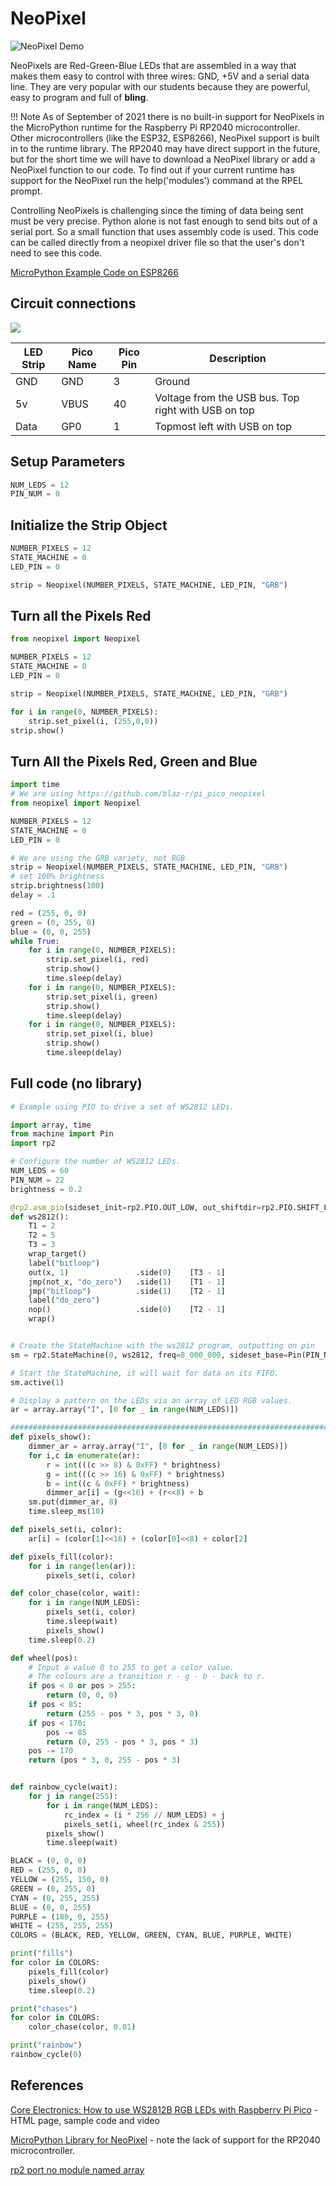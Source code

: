 # NeoPixel

![NeoPixel Demo](../img/neopixel-demo.gif)

NeoPixels are Red-Green-Blue LEDs that are assembled in a way that makes them easy to control with three wires: GND, +5V and a serial data line.  They are very popular with our students because they are powerful, easy to program and full of **bling**.

!!! Note
    As of September of 2021 there is no built-in support for NeoPixels in the MicroPython runtime for the Raspberry Pi RP2040 microcontroller.  Other microcontrollers (like the ESP32, ESP8266), NeoPixel support is built in to the runtime library.  The RP2040 may have direct support in the future, but for the short time we will have to download a NeoPixel library or add a NeoPixel function to our code.  To find out if your current runtime has support for the NeoPixel run the help('modules') command at the RPEL prompt.

Controlling NeoPixels is challenging since the timing of data being sent must be very precise.  Python alone is not fast enough to send bits out of a serial port.  So a small function that uses assembly code is used.  This code can be called directly from a neopixel driver file so that the user's don't need to see this code.

[MicroPython Example Code on ESP8266](https://docs.micropython.org/en/latest/esp8266/tutorial/neopixel.html)


## Circuit connections

![](../img/led-strip-connections.png)

|LED Strip|Pico Name|Pico Pin|Description|
|---------|---------|--------|-----------|
|GND|GND|3|Ground|Third from top on the left with USB on top|
|5v|VBUS|40|Voltage from the USB bus.  Top right with USB on top|
|Data|GP0|1|Topmost left with USB on top|


## Setup Parameters

```py
NUM_LEDS = 12
PIN_NUM = 0
```

## Initialize the Strip Object

```py
NUMBER_PIXELS = 12
STATE_MACHINE = 0
LED_PIN = 0

strip = Neopixel(NUMBER_PIXELS, STATE_MACHINE, LED_PIN, "GRB")
```

## Turn all the Pixels Red

```py
from neopixel import Neopixel

NUMBER_PIXELS = 12
STATE_MACHINE = 0
LED_PIN = 0

strip = Neopixel(NUMBER_PIXELS, STATE_MACHINE, LED_PIN, "GRB")

for i in range(0, NUMBER_PIXELS):
    strip.set_pixel(i, (255,0,0))
strip.show()
```

## Turn All the Pixels Red, Green and Blue

```py
import time
# We are using https://github.com/blaz-r/pi_pico_neopixel
from neopixel import Neopixel

NUMBER_PIXELS = 12
STATE_MACHINE = 0
LED_PIN = 0

# We are using the GRB variety, not RGB
strip = Neopixel(NUMBER_PIXELS, STATE_MACHINE, LED_PIN, "GRB")
# set 100% brightness
strip.brightness(100)
delay = .1

red = (255, 0, 0)
green = (0, 255, 0)
blue = (0, 0, 255)
while True:
    for i in range(0, NUMBER_PIXELS):
        strip.set_pixel(i, red)
        strip.show()
        time.sleep(delay)
    for i in range(0, NUMBER_PIXELS):
        strip.set_pixel(i, green)
        strip.show()
        time.sleep(delay)
    for i in range(0, NUMBER_PIXELS):
        strip.set_pixel(i, blue)
        strip.show()
        time.sleep(delay)

```


## Full code (no library)
```py
# Example using PIO to drive a set of WS2812 LEDs.

import array, time
from machine import Pin
import rp2

# Configure the number of WS2812 LEDs.
NUM_LEDS = 60
PIN_NUM = 22
brightness = 0.2

@rp2.asm_pio(sideset_init=rp2.PIO.OUT_LOW, out_shiftdir=rp2.PIO.SHIFT_LEFT, autopull=True, pull_thresh=24)
def ws2812():
    T1 = 2
    T2 = 5
    T3 = 3
    wrap_target()
    label("bitloop")
    out(x, 1)               .side(0)    [T3 - 1]
    jmp(not_x, "do_zero")   .side(1)    [T1 - 1]
    jmp("bitloop")          .side(1)    [T2 - 1]
    label("do_zero")
    nop()                   .side(0)    [T2 - 1]
    wrap()


# Create the StateMachine with the ws2812 program, outputting on pin
sm = rp2.StateMachine(0, ws2812, freq=8_000_000, sideset_base=Pin(PIN_NUM))

# Start the StateMachine, it will wait for data on its FIFO.
sm.active(1)

# Display a pattern on the LEDs via an array of LED RGB values.
ar = array.array("I", [0 for _ in range(NUM_LEDS)])

##########################################################################
def pixels_show():
    dimmer_ar = array.array("I", [0 for _ in range(NUM_LEDS)])
    for i,c in enumerate(ar):
        r = int(((c >> 8) & 0xFF) * brightness)
        g = int(((c >> 16) & 0xFF) * brightness)
        b = int((c & 0xFF) * brightness)
        dimmer_ar[i] = (g<<16) + (r<<8) + b
    sm.put(dimmer_ar, 8)
    time.sleep_ms(10)

def pixels_set(i, color):
    ar[i] = (color[1]<<16) + (color[0]<<8) + color[2]

def pixels_fill(color):
    for i in range(len(ar)):
        pixels_set(i, color)

def color_chase(color, wait):
    for i in range(NUM_LEDS):
        pixels_set(i, color)
        time.sleep(wait)
        pixels_show()
    time.sleep(0.2)

def wheel(pos):
    # Input a value 0 to 255 to get a color value.
    # The colours are a transition r - g - b - back to r.
    if pos < 0 or pos > 255:
        return (0, 0, 0)
    if pos < 85:
        return (255 - pos * 3, pos * 3, 0)
    if pos < 170:
        pos -= 85
        return (0, 255 - pos * 3, pos * 3)
    pos -= 170
    return (pos * 3, 0, 255 - pos * 3)


def rainbow_cycle(wait):
    for j in range(255):
        for i in range(NUM_LEDS):
            rc_index = (i * 256 // NUM_LEDS) + j
            pixels_set(i, wheel(rc_index & 255))
        pixels_show()
        time.sleep(wait)

BLACK = (0, 0, 0)
RED = (255, 0, 0)
YELLOW = (255, 150, 0)
GREEN = (0, 255, 0)
CYAN = (0, 255, 255)
BLUE = (0, 0, 255)
PURPLE = (180, 0, 255)
WHITE = (255, 255, 255)
COLORS = (BLACK, RED, YELLOW, GREEN, CYAN, BLUE, PURPLE, WHITE)

print("fills")
for color in COLORS:
    pixels_fill(color)
    pixels_show()
    time.sleep(0.2)

print("chases")
for color in COLORS:
    color_chase(color, 0.01)

print("rainbow")
rainbow_cycle(0)
```

## References

[Core Electronics: How to use WS2812B RGB LEDs with Raspberry Pi Pico](https://core-electronics.com.au/tutorials/how-to-use-ws2812b-rgb-leds-with-raspberry-pi-pico.html) - HTML page, sample code and video

[MicroPython Library for NeoPixel](https://docs.micropython.org/en/latest/library/neopixel.html) - note the lack of support for the RP2040 microcontroller.

[rp2 port no module named array](https://github.com/micropython/micropython/issues/6837)